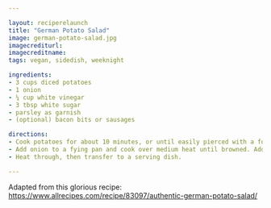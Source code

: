 ```yaml
---

layout: reciperelaunch
title: "German Potato Salad"
image: german-potato-salad.jpg 
imagecrediturl:
imagecreditname:
tags: vegan, sidedish, weeknight

ingredients:
- 3 cups diced potatoes
- 1 onion
- ¼ cup white vinegar 
- 3 tbsp white sugar
- parsley as garnish
- (optional) bacon bits or sausages

directions:
- Cook potatoes for about 10 minutes, or until easily pierced with a fork. Drain and set aside to cool.
- Add onion to a fying pan and cook over medium heat until browned. Add the vinegar, water, sugar, salt and pepper to the pan. Bring to a boil, then add the potatoes and parsley.
- Heat through, then transfer to a serving dish.

---
```


Adapted from this glorious recipe: https://www.allrecipes.com/recipe/83097/authentic-german-potato-salad/